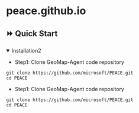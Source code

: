 # peace.github.io

## ⏩ Quick Start
<details open>
<summary>Installation2</summary>

<ul>
  <li>Step1: Clone GeoMap-Agent code repository</li>
</ul>

<div class="language-plaintext highlighter-rouge">
<pre class="highlight">
<code>git clone https://github.com/microsoft/PEACE.git
cd PEACE</code>
</pre>
</div>

</details>


 - Step1: Clone GeoMap-Agent code repository
```
git clone https://github.com/microsoft/PEACE.git
cd PEACE
```
